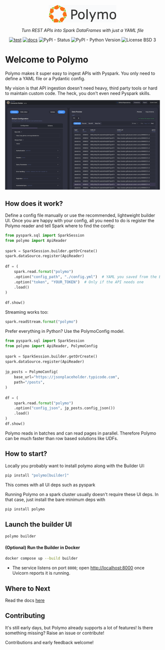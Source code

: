 <p align="center">
  <img src="builder-ui/public/logo.png" alt="Polymo" width="220">
</p>

<p align="center">
    <em>Turn REST APIs into Spark DataFrames with just a YAML file
</em>
</p>

<p align="center">
  <a href="https://github.com/dan1elt0m/polymo/actions/workflows/test.yml"><img alt="test" src="https://github.com/dan1elt0m/polymo/actions/workflows/test.yml/badge.svg"></a>
  <a href="https://github.com/dan1elt0m/polymo/actions/workflows/gh-pages.yml"><img alt="docs" src="https://github.com/dan1elt0m/polymo/actions/workflows/gh-pages.yml/badge.svg"></a>
  <img alt="PyPI - Status" src="https://img.shields.io/pypi/status/polymo">
  <img alt="PyPI - Python Version" src="https://img.shields.io/pypi/pyversions/polymo">
  <img alt="License BSD 3" src="https://img.shields.io/badge/license-BSD--3--Clause-blue?style=flat-square">
</p>

# Welcome to Polymo

Polymo makes it super easy to ingest APIs with Pyspark. You only need to define a YAML file or a Pydantic config.

My vision is that API ingestion doesn't need heavy, third party tools or hard to maintain custom code.
The heck, you don't even need Pyspark skills.


<!-- Centered clickable screenshot -->
<p align="center">
  <a href="docs/ui.png">
    <img src="docs/ui.png" alt="Polymo Builder UI - connector preview screen" width="860">
  </a>
</p>

## How does it work?

Define a config file manually or use the recommended, lightweight builder UI. 
Once you are happy with your config, all you need to do is register the Polymo reader and tell Spark where to find the config:

```python
from pyspark.sql import SparkSession
from polymo import ApiReader

spark = SparkSession.builder.getOrCreate()
spark.dataSource.register(ApiReader)

df = (
    spark.read.format("polymo")
    .option("config_path", "./config.yml")  # YAML you saved from the Builder
    .option("token", "YOUR_TOKEN")  # Only if the API needs one
    .load()
)

df.show()
```
Streaming works too:
```python
spark.readStream.format("polymo")
```

Prefer everything in Python? Use the PolymoConfig model.
```python
from pyspark.sql import SparkSession
from polymo import ApiReader, PolymoConfig

spark = SparkSession.builder.getOrCreate()
spark.dataSource.register(ApiReader)

jp_posts = PolymoConfig(
    base_url="https://jsonplaceholder.typicode.com",
    path="/posts",
)

df = (
    spark.read.format("polymo")
    .option("config_json", jp_posts.config_json())
    .load()
)
df.show()
```
Polymo reads in batches and can read pages in parallel. Therefore Polymo can be much faster than row based solutions like UDFs.

## How to start?
Locally you probably want to install polymo along with the Builder UI: 

```bash
pip install "polymo[builder]"
```

This comes with all UI deps such as pyspark

Running Polymo on a spark cluster usually doesn't require these UI deps.
In that case, just install the bare minimum deps with
```bash
pip install polymo
```

## Launch the builder UI 

```bash 
polymo builder
```

#### (Optional) Run the Builder in Docker

```bash
docker compose up --build builder
```

- The service listens on port `8000`; open <http://localhost:8000> once Uvicorn reports it is running.

## Where to Next
Read the docs [here](https://dan1elt0m.github.io/polymo/)

## Contributing
It's still early days, but Polymo already supports a lot of features!
Is there something missing? Raise an issue or contribute!

Contributions and early feedback welcome!
